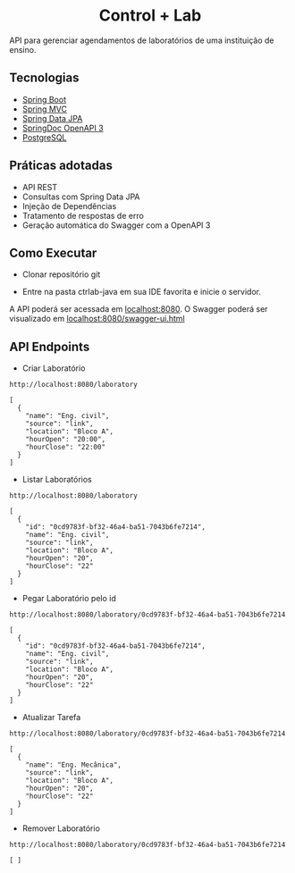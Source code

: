 <h1 align="center">
  Control + Lab
</h1>


API para gerenciar agendamentos de laboratórios de uma instituição de ensino.

## Tecnologias
 
- [Spring Boot](https://spring.io/projects/spring-boot)
- [Spring MVC](https://docs.spring.io/spring-framework/reference/web/webmvc.html)
- [Spring Data JPA](https://spring.io/projects/spring-data-jpa)
- [SpringDoc OpenAPI 3](https://springdoc.org/v2/#spring-webflux-support)
- [PostgreSQL](https://dev.postgres.com/downloads/)

## Práticas adotadas

- API REST
- Consultas com Spring Data JPA
- Injeção de Dependências
- Tratamento de respostas de erro
- Geração automática do Swagger com a OpenAPI 3

## Como Executar

- Clonar repositório git

- Entre na pasta ctrlab-java em sua IDE favorita e inicie o servidor.

A API poderá ser acessada em [localhost:8080](http://localhost:8080).
O Swagger poderá ser visualizado em [localhost:8080/swagger-ui.html](http://localhost:8080/swagger-ui.html)

## API Endpoints

- Criar Laboratório
```
http://localhost:8080/laboratory

[
  {
    "name": "Eng. civil",
    "source": "link",
    "location": "Bloco A",
    "hourOpen": "20:00",
    "hourClose": "22:00"
  }
]
```

- Listar Laboratórios
```
http://localhost:8080/laboratory

[
  {
    "id": "0cd9783f-bf32-46a4-ba51-7043b6fe7214",
    "name": "Eng. civil",
    "source": "link",
    "location": "Bloco A",
    "hourOpen": "20",
    "hourClose": "22"
  }
]
```

- Pegar Laboratório pelo id
```
http://localhost:8080/laboratory/0cd9783f-bf32-46a4-ba51-7043b6fe7214

[
  {
    "id": "0cd9783f-bf32-46a4-ba51-7043b6fe7214",
    "name": "Eng. civil",
    "source": "link",
    "location": "Bloco A",
    "hourOpen": "20",
    "hourClose": "22"
  }
]
```

- Atualizar Tarefa
```
http://localhost:8080/laboratory/0cd9783f-bf32-46a4-ba51-7043b6fe7214

[
  {
    "name": "Eng. Mecânica",
    "source": "link",
    "location": "Bloco A",
    "hourOpen": "20",
    "hourClose": "22"
  }
]
```

- Remover Laboratório
```
http://localhost:8080/laboratory/0cd9783f-bf32-46a4-ba51-7043b6fe7214

[ ]
```